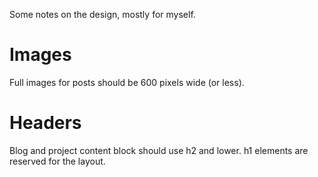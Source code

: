 Some notes on the design, mostly for myself.

Images
======

Full images for posts should be 600 pixels wide (or less).

Headers
=======

Blog and project content block should use h2 and lower. h1 elements are
reserved for the layout.